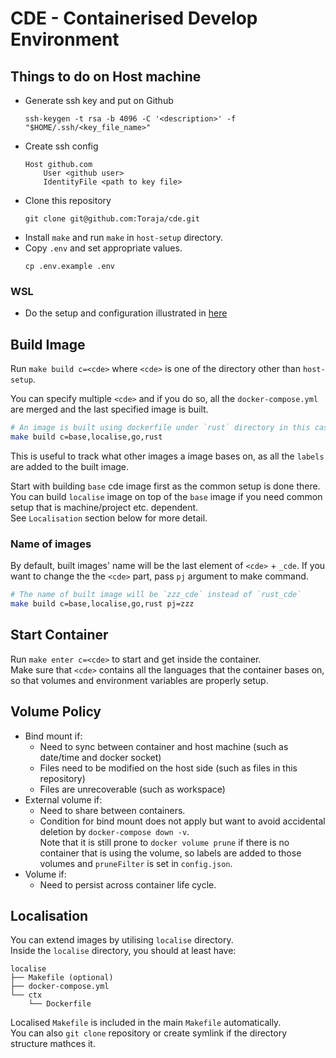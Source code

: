 # CDE - Containerised Develop Environment

## Things to do on Host machine
- Generate ssh key and put on Github
  ```
  ssh-keygen -t rsa -b 4096 -C '<description>' -f "$HOME/.ssh/<key_file_name>"
  ```
- Create ssh config
  ```sshconfig
  Host github.com
      User <github user>
      IdentityFile <path to key file>
  ```
- Clone this repository
  ```
  git clone git@github.com:Toraja/cde.git
  ```
- Install `make` and run `make` in `host-setup` directory.
- Copy `.env` and set appropriate values.
  ```
  cp .env.example .env
  ```

### WSL
- Do the setup and configuration illustrated in
  [here](https://github.com/Toraja/toybox/blob/master/windows/wsl/wsl.md)

## Build Image
Run `make build c=<cde>` where `<cde>` is one of the directory other than
`host-setup`.  

You can specify multiple `<cde>` and if you do so, all the `docker-compose.yml`
are merged and the last specified image is built.  
```sh
# An image is built using dockerfile under `rust` directory in this case.
make build c=base,localise,go,rust
```
This is useful to track what other images a image bases on, as all the `labels`
are added to the built image.

Start with building `base` cde image first as the common setup is done there.  
You can build `localise` image on top of the `base` image if you need common
setup that is machine/project etc. dependent.  
See `Localisation` section below for more detail.

### Name of images
By default, built images' name will be the last element of `<cde>` + `_cde`. If
you want to change the the `<cde>` part, pass `pj` argument to make command.
```sh
# The name of built image will be `zzz_cde` instead of `rust_cde`
make build c=base,localise,go,rust pj=zzz
```

## Start Container
Run `make enter c=<cde>` to start and get inside the container.  
Make sure that `<cde>` contains all the languages that the container bases on,
so that volumes and environment variables are properly setup.

## Volume Policy
- Bind mount if:
  - Need to sync between container and host machine (such as date/time and
    docker socket)
  - Files need to be modified on the host side (such as files in this repository)
  - Files are unrecoverable (such as workspace)
- External volume if:
  - Need to share between containers.
  - Condition for bind mount does not apply but want to avoid accidental
    deletion by `docker-compose down -v`.  
    Note that it is still prone to `docker volume prune` if there is no
    container that is using the volume, so labels are added to those volumes and
    `pruneFilter` is set in `config.json`.
- Volume if:
  - Need to persist across container life cycle.

## Localisation
You can extend images by utilising `localise` directory.  
Inside the `localise` directory, you should at least have:
```
localise
├── Makefile (optional)
├── docker-compose.yml
└── ctx
    └── Dockerfile
```

Localised `Makefile` is included in the main `Makefile` automatically.  
You can also `git clone` repository or create symlink if the directory structure
mathces it.
